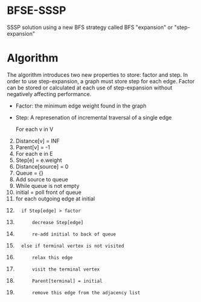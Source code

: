 # BFSE-SSSP
SSSP solution using a new BFS strategy called BFS "expansion"
or "step-expansion"

# Algorithm
The algorithm introduces two new properties to store: factor
and step. In order to use step-expansion, a graph must store 
step for each edge. Factor can be stored or calculated at each 
use of step-expansion without negatively affecting performance.

 * Factor: the minimum edge weight found in the graph
 * Step: A represenation of incremental traversal of a single edge

    For each v in V
2.    Distance[v] = INF
3.    Parent[v] = -1
4. For each e in E
5.    Step[e] = e.weight
4. Distance[source] = 0
5. Queue = {}
7. Add source to queue
8. While queue is not empty
9.    initial = poll front of queue
10.   for each outgoing edge at initial
11.       if Step[edge] > factor
12.           decrease Step[edge]
13.           re-add initial to back of queue
14.       else if terminal vertex is not visited
15.           relax this edge
16.           visit the terminal vertex
17.           Parent[terminal] = initial
18.           remove this edge from the adjacency list
